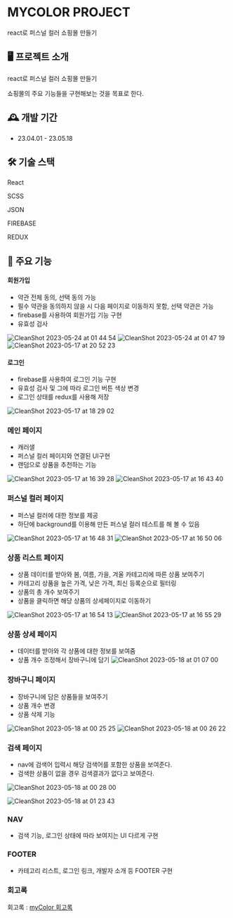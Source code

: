 # MYCOLOR PROJECT

react로 퍼스널 컬러 쇼핑몰 만들기

## 🖥️ 프로젝트 소개

react로 퍼스널 컬러 쇼핑몰 만들기

쇼핑몰의 주요 기능들을 구현해보는 것을 목표로 한다.
<br>

## 🕰️ 개발 기간

- 23.04.01 - 23.05.18

## 🛠 기술 스택
React

SCSS

JSON

FIREBASE

REDUX

## 📌 주요 기능

#### 회원가입

- 약관 전체 동의, 선택 동의 가능
- 필수 약관을 동의하지 않을 시 다음 페이지로 이동하지 못함, 선택 약관은 가능
- firebase를 사용하여 회원가입 기능 구현
- 유효성 검사

![CleanShot 2023-05-24 at 01 44 54](https://github.com/yellowbutter0327/my-color-project/assets/103365467/bbe45ca6-8bf2-4d51-b266-3943d6ae695f)
![CleanShot 2023-05-24 at 01 47 19](https://github.com/yellowbutter0327/my-color-project/assets/103365467/67125315-8eea-41be-8ea4-177d9dc50789)
![CleanShot 2023-05-17 at 20 52 23](https://github.com/yellowbutter0327/my-color-project/assets/103365467/58c03543-8efa-4393-beb5-7e08a9abb124)

#### 로그인

- firebase를 사용하여 로그인 기능 구현
- 유효성 검사 및 그에 따라 로그인 버튼 색상 변경
- 로그인 상태를 redux를 사용해 저장

![CleanShot 2023-05-17 at 18 29 02](https://github.com/yellowbutter0327/my-color-project/assets/103365467/7aebf237-2437-4191-b431-da479c93e217)


### **메인 페이지**
- 캐러샐
- 퍼스널 컬러 페이지와 연결된 UI구현
- 랜덤으로 상품을 추천하는 기능
 
![CleanShot 2023-05-17 at 16 39 28](https://github.com/yellowbutter0327/my-color-project/assets/103365467/03f97de3-4a90-4213-952c-228bb4b2e8fd)
![CleanShot 2023-05-17 at 16 43 40](https://github.com/yellowbutter0327/my-color-project/assets/103365467/2d405416-e07b-46d3-b0cf-352e5b392ed7)



### **퍼스널 컬러 페이지**
- 퍼스널 컬러에 대한 정보를 제공
- 하단에 background를 이용해 만든 퍼스널 컬러 테스트를 해 볼 수 있음

![CleanShot 2023-05-17 at 16 48 31](https://github.com/yellowbutter0327/my-color-project/assets/103365467/f14ef25f-0b05-4340-944b-ca9d177e5f0f)
![CleanShot 2023-05-17 at 16 50 06](https://github.com/yellowbutter0327/my-color-project/assets/103365467/6889e5b1-851b-433e-a90f-b65fbba84e66)


### **상품 리스트 페이지**
- 상품 데이터를 받아와 봄, 여름, 가을, 겨울 카테고리에 따른 상품 보여주기
- 카테고리 상품을 높은 가격, 낮은 가격, 최신 등록순으로 필터링 
- 상품의 총 개수 보여주기
- 상품을 클릭하면 해당 상품의 상세페이지로 이동하기

![CleanShot 2023-05-17 at 16 54 13](https://github.com/yellowbutter0327/my-color-project/assets/103365467/0899328c-0b6c-4b1f-832c-d10d96583b80)
![CleanShot 2023-05-17 at 16 55 29](https://github.com/yellowbutter0327/my-color-project/assets/103365467/ff0a6fe9-700c-4b6a-b782-d623f5d88e38)


### **상품 상세 페이지**

- 데이터를 받아와 각 상품에 대한 정보를 보여줌
- 상품 개수 조정해서 장바구니에 담기
![CleanShot 2023-05-18 at 01 07 00](https://github.com/yellowbutter0327/my-color-project/assets/103365467/180eadb1-f775-42ef-a70f-08e3a3681d04)




### **장바구니 페이지**

- 장바구니에 담은 상품들을 보여주기
- 상품 개수 변경
- 상품 삭제 기능

![CleanShot 2023-05-18 at 00 25 25](https://github.com/yellowbutter0327/my-color-project/assets/103365467/ea079fb2-ba43-4ba0-8d02-21f63795fc72)
![CleanShot 2023-05-18 at 00 26 22](https://github.com/yellowbutter0327/my-color-project/assets/103365467/451e2f24-ca44-4fe5-8d27-bbfffff00f39)



### **검색 페이지**
- nav에 검색어 입력시 해당 검색어를 포함한 상품을 보여준다.
- 검색한 상품이 없을 경우 검색결과가 없다고 보여준다.

![CleanShot 2023-05-18 at 00 28 00](https://github.com/yellowbutter0327/my-color-project/assets/103365467/50743d92-f44c-42cb-9d7e-ed8e30360a57)

![CleanShot 2023-05-18 at 01 23 43](https://github.com/yellowbutter0327/my-color-project/assets/103365467/5a5649f2-bd3c-425e-876e-a8356321bc27)


### **NAV**
- 검색 기능, 로그인 상태에 따라 보여지는 UI 다르게 구현

### **FOOTER**
- 카테고리 리스트, 로그인 링크, 개발자 소개 등 FOOTER 구현





### 회고록
회고록 : <a href="https://velog.io/@yellowbutter0327/mycolor%ED%9A%8C%EA%B3%A0%EB%A1%9D">myColor 회고록</a>




































